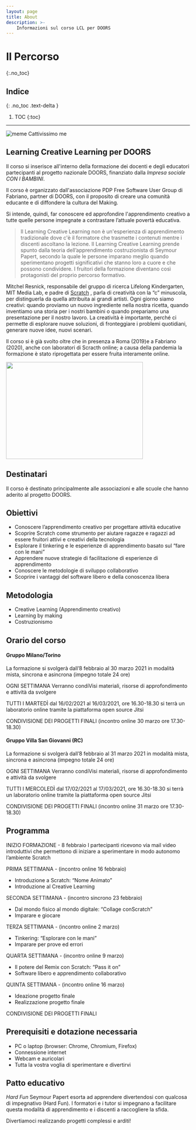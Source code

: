 ```yaml
---
layout: page
title: About
description: >-
    Informazioni sul corso LCL per DOORS
---
```


# Il Percorso
{:.no_toc}

## Indice
{: .no_toc .text-delta }

1. TOC
{:toc}

---
![meme Cattivissimo me]({{site.baseurl}}/assets/images/D795BB78-6DF0-4E85-A95F-7C018CD2B8A4.jpeg)

## Learning Creative Learning per DOORS

Il corso si inserisce all'interno della formazione dei docenti e degli educatori partecipanti al progetto nazionale DOORS, finanziato dalla *Impresa sociale CON I BAMBINI*. 

Il corso è organizzato dall'associazione PDP Free Software User Group di Fabriano, partner di DOORS, con il proposito di creare una comunità educante e di diffondere la cultura del Making.

Si intende, quindi, far conoscere ed approfondire l'apprendimento creativo a tutte quelle persone impegnate a contrastare l’attuale povertà educativa.

> Il Learning Creative Learning non è un'esperienza di apprendimento tradizionale dove c'è il formatore che trasmette i contenuti mentre i discenti ascoltano la lezione. Il Learning Creative Learning prende spunto dalla teoria dell’apprendimento costruzionista di Seymour Papert, secondo la quale le persone imparano meglio quando sperimentano progetti significativi che stanno loro a cuore e che possono condividere.
I fruitori della formazione diventano così protagonisti del proprio percorso formativo. 

Mitchel Resnick, responsabile del gruppo di ricerca Lifelong Kindergarten, MIT Media Lab, e padre di [Scratch](https://scratch.mit.edu/) , parla di creatività con la “c” minuscola, per distinguerla da quella attribuita ai grandi artisti. Ogni giorno siamo creativi: quando proviamo un nuovo ingrediente nella nostra ricetta, quando inventiamo una storia per i nostri bambini o quando prepariamo una presentazione per il nostro lavoro. La creatività è importante, perché ci permette di esplorare nuove soluzioni, di fronteggiare i problemi quotidiani, generare nuove idee, nuovi scenari. 

Il corso si è già svolto oltre che in presenza a Roma (2019)e a Fabriano (2020), anche con laboratori di Scracth online; a causa della pandemia la formazione è stato riprogettata per essere fruita interamente online.


<img src="https://www.researchgate.net/profile/Anna_Fuste/publication/331465108/figure/fig2/AS:794759610261504@1566496865686/Projects-Passion-Peers-and-Play-by-Mitchel-Resnick-4.png" 
width="375" height="265">

## Destinatari 
Il corso è destinato principalmente alle associazioni e alle scuole che hanno aderito al progetto DOORS.

## Obiettivi
- Conoscere l’apprendimento creativo per progettare attività educative
- Scoprire Scratch come strumento per aiutare ragazze e ragazzi ad essere fruitori attivi e creativi della tecnologia
- Esplorare il tinkering e le esperienze di apprendimento basato sul “fare con le mani”
- Apprendere nuove strategie di facilitazione di esperienze di apprendimento
- Conoscere le metodologie di sviluppo collaborativo
- Scoprire i vantaggi del software libero e della conoscenza libera

## Metodologia
- Creative Learning (Apprendimento creativo)
- Learning by making 
- Costruzionismo

## Orario del corso

#### **Gruppo Milano/Torino**

La formazione si svolgerà dall’8 febbraio al 30 marzo 2021 in modalità mista, sincrona e
asincrona (impegno totale 24 ore)

OGNI SETTIMANA Verranno condiVisi materiali, risorse di approfondimento e attività da svolgere

TUTTI I MARTEDÌ dal 16/02/2021 al 16/03/2021, ore 16.30-18.30 si terrà un laboratorio online tramite la piattaforma open source Jitsi 

CONDIVISIONE DEI PROGETTI FINALI (incontro online 30 marzo ore 17.30-18.30)

#### **Gruppo Villa San Giovanni (RC)**

La formazione si svolgerà dall’8 febbraio al 31 marzo 2021 in modalità mista, sincrona e
asincrona (impegno totale 24 ore)

OGNI SETTIMANA Verranno condiVisi materiali, risorse di approfondimento e attività da svolgere

TUTTI I MERCOLEDÌ dal 17/02/2021 al 17/03/2021, ore 16.30-18.30 si terrà un laboratorio online tramite la piattaforma open source Jitsi 

CONDIVISIONE DEI PROGETTI FINALI (incontro online 31 marzo ore 17.30-18.30)

## Programma

INIZIO FORMAZIONE - 8 febbraio
I partecipanti ricevono via mail video introduttivi che permettono di iniziare a sperimentare in modo autonomo l’ambiente Scratch

PRIMA SETTIMANA - (incontro online 16 febbraio)
- Introduzione a Scratch: “Nome Animato”
- Introduzione al Creative Learning

SECONDA SETTIMANA - (incontro sincrono 23 febbraio)
- Dal mondo fisico al mondo digitale: “Collage conScratch”
- Imparare e giocare

TERZA SETTIMANA - (incontro online 2 marzo)
- Tinkering: “Esplorare con le mani”
- Imparare per prove ed errori

QUARTA SETTIMANA - (incontro online 9 marzo)
- Il potere del Remix con Scratch: “Pass it on”
- Software libero e apprendimento collaborativo

QUINTA SETTIMANA - (incontro online 16 marzo)
- Ideazione progetto finale
- Realizzazione progetto finale

CONDIVISIONE DEI PROGETTI FINALI

## Prerequisiti e dotazione necessaria
- PC o laptop (browser: Chrome, Chromium, Firefox)
- Connessione internet
- Webcam e auricolari
- Tutta la vostra voglia di sperimentare e divertirvi

## Patto educativo

*Hard Fun*
Seymour Papert esorta ad apprendere divertendosi con qualcosa di impegnativo (Hard Fun). 
I formatori e i tutor si impegnano a facilitare questa modalità di apprendimento e i discenti a raccogliere la sfida.

Divertiamoci realizzando progetti complessi e arditi!
